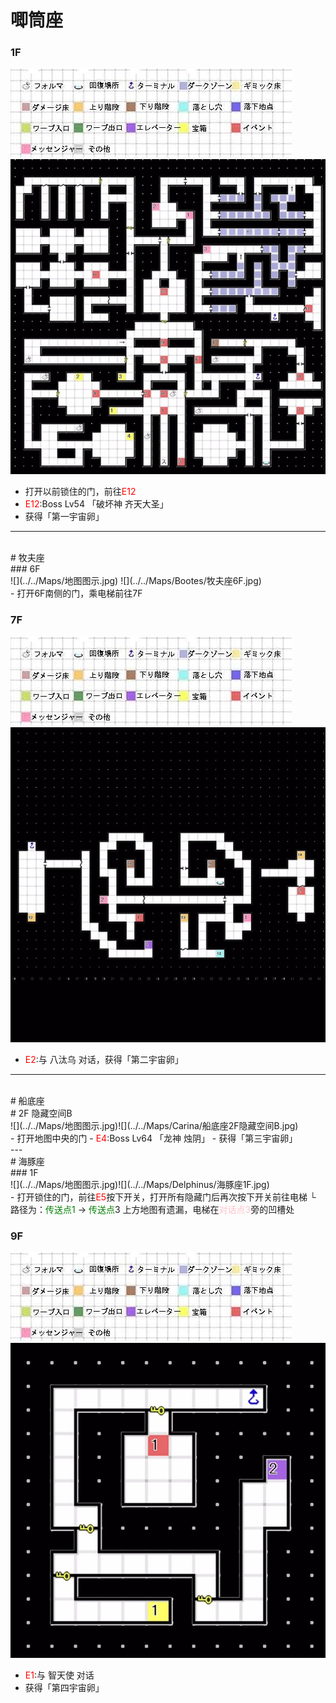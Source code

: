 # 唧筒座<br>
### 1F<br>
![](../../Maps/地图图示.jpg)![](../../Maps/Antlia/唧筒座1F.jpg)<br>
- 打开以前锁住的门，前往<font color = "red">E12</font>
- <font color = "red">E12</font>:Boss Lv54 「破坏神 齐天大圣」
- 获得「第一宇宙卵」<br>
---
<br>
# 牧夫座<br>
### 6F<br>
![](../../Maps/地图图示.jpg)
![](../../Maps/Bootes/牧夫座6F.jpg)<br>
- 打开6F南侧的门，乘电梯前往7F

<br>

### 7F<br>
![](../../Maps/地图图示.jpg)![](../../Maps/Bootes/牧夫座7F.jpg)<br>
- <font color = "red">E2</font>:与 八汰乌 对话，获得「第二宇宙卵」<br>
---
<br>
# 船底座<br>
# 2F 隐藏空间B<br>
![](../../Maps/地图图示.jpg)![](../../Maps/Carina/船底座2F隐藏空间B.jpg)<br>
- 打开地图中央的门
- <font color = "red">E4</font>:Boss Lv64 「龙神 烛阴」
- 获得「第三宇宙卵」<br>
---
<br>
# 海豚座 <br>
### 1F <br>
![](../../Maps/地图图示.jpg)![](../../Maps/Delphinus/海豚座1F.jpg)<br>
- 打开锁住的门，前往<font color = "red">E5</font>按下开关，打开所有隐藏门后再次按下开关前往电梯
  └ 路径为：<font color = "green">传送点1</font> -> <font color = "green">传送点</font>3 上方地图有遗漏，电梯在<font color = "pink">对话点3</font>旁的凹槽处

<br>

### 9F<br>
![](../../Maps/地图图示.jpg)![](../../Maps/Delphinus/海豚座9F.jpg)<br>
- <font color = "red">E1</font>:与 智天使 对话
- 获得「第四宇宙卵」